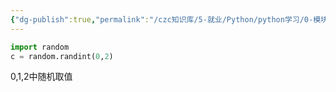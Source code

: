 ```yaml
---
{"dg-publish":true,"permalink":"/czc知识库/5-就业/Python/python学习/0-模块/随机模块 random/","dgPassFrontmatter":true,"created":"2024-10-16T15:48:22.754+08:00","updated":"2024-12-07T17:35:33.859+08:00"}
---
```




```python
import random
c = random.randint(0,2)
```

0,1,2中随机取值